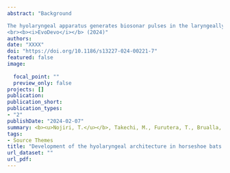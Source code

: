 ```yaml
---
abstract: "Background

The hyolaryngeal apparatus generates biosonar pulses in the laryngeally echolocating bats. The cartilage and muscles comprising the hyolarynx of laryngeally echolocating bats are morphologically modified compared to those of non-bat mammals, as represented by the hypertrophied intrinsic laryngeal muscle. Despite its crucial contribution to laryngeal echolocation, how the development of the hyolarynx in bats differs from that of other mammals is poorly documented. The genus Rhinolophus is one of the most sophisticated laryngeal echolocators, with the highest pulse frequency in bats. The present study provides the first detailed description of the three-dimensional anatomy and development of the skeleton, cartilage, muscle, and innervation patterns of the hyolaryngeal apparatus in two species of rhinolophid bats using micro-computed tomography images and serial tissue sections and compares them with those of laboratory mice. Furthermore, we measured the peak frequency of the echolocation pulse in active juvenile and adult individuals to correspond to echolocation pulses with hyolaryngeal morphology at each postnatal stage.We found that the sagittal crests of the cricoid cartilage separated the dorsal cricoarytenoid muscle in horseshoe bats, indicating that this unique morphology may be required to reinforce the repeated closure movement of the glottis during biosonar pulse emission. We also found that the cricothyroid muscle is ventrally hypertrophied throughout ontogeny, and that the cranial laryngeal nerve has a novel branch supplying the hypertrophied region of this muscle. Our bioacoustic analyses revealed that the peak frequency shows negative allometry against skull growth, and that the volumetric growth of all laryngeal cartilages is correlated with the pulse peak frequency.The unique patterns of muscle and innervation revealed in this study appear to have been obtained concomitantly with the acquisition of tracheal chambers in rhinolophids and hipposiderids, improving sound intensity during laryngeal echolocation. In addition, significant protrusion of the sagittal crest of the cricoid cartilage and the separated dorsal cricoarytenoid muscle may contribute to the sophisticated biosonar in this laryngeally echolocating lineage. Furthermore, our bioacoustic data suggested that the mineralization of these cartilages underpins the ontogeny of echolocation pulse generation. The results of the present study provide crucial insights into how the anatomy and development of the hyolaryngeal apparatus shape the acoustic diversity in bats.<br><br><b><u>Taro Nojiri</b></u>, Masaki Takechi, Toshiko Furutera, Nicolas L. M. Brualla, Sachiko Iseki, Dai Fukui, Vuong Tan Tu, Fumiya Meguro, Daisuke Koyabu
<br><b><i>EvoDevo</i></b> (2024)"
authors:
date: "XXXX"
doi: "https://doi.org/10.1186/s13227-024-00221-7"
featured: false
image:
 
  focal_point: ""
  preview_only: false
projects: []
publication: 
publication_short: 
publication_types:
- "2"
publishDate: "2024-02-07"
summary: <b><u>Nojiri, T.</u></b>, Takechi, M., Furutera, T., Brualla, N.L.M., Iseki, S., Fukui, D., Tu, V.T., Meguro, F., Koyabu, D. <br><b><i>EvoDevo</i></b> (2024)<br><script type="text/javascript" src="https://d1bxh8uas1mnw7.cloudfront.net/assets/embed.js"></script><div class="altmetric-embed" data-badge-type="donut" data-altmetric-id="159210661"></div>
tags:
- Source Themes
title: "Development of the hyolaryngeal architecture in horseshoe bats: Insights into the evolution of the pulse generation for laryngeal echolocation"
url_dataset: ""
url_pdf: 
---
```

